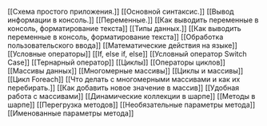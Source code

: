 [[Схема простого приложения.]]
[[Основной синтаксис.]]
[[Вывод информации в консоль.]]
[[Переменные.]]
[[Как выводить переменные в консоль, форматирование текста]]
[[Типы данных.]]
[[Как выводить переменные в консоль, форматирование текста]]
[[Обработка пользовательского ввода]]
[[Математические действия на языке]]
[[Условные операторы]]
[[If, else if, else]]
[[Условный оператор Switch Case]]
[[Тернарный оператор]]
[[Циклы]]
[[Операторы циклов]]
[[Массивы данных]]
[[Многомерные массивы]]
[[Циклы и массивы]]
[[Цикл Foreach]]
[[Что делать с многомерными массивами и как их перебирать.]]
[[Как добавить новое значение в массив]]
[[Удобная работа с массивами]]
[[Динамические коллекции в шарпе]]
[[Методы в шарпе]]
[[Перегрузка методов]]
[[Необязательные параметры метода]]
[[Именованные параметры метода]]
